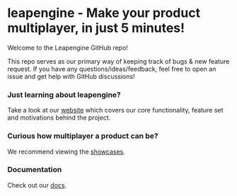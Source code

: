 # leapengine - Make your product multiplayer, in just 5 minutes!

Welcome to the Leapengine GitHub repo!

This repo serves as our primary way of keeping track of bugs & new feature request. If you have any questions/ideas/feedback, feel free to open an issue and get help with GitHub discussions!

### Just learning about leapengine?
Take a look at our [website](https://leapengine.io) which covers our core functionality, feature set and motivations behind the project.

### Curious how multiplayer a product can be?
We recommend viewing the [showcases](https://showcases.leapengine.io).

### Documentation
Check out our [docs](https://docs.leapengine.io).
